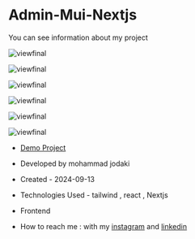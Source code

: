 # Admin-Mui-Nextjs
You can see information about my project

![viewfinal](https://imgurl.ir/uploads/p272987_Screenshot_30.png)

![viewfinal](https://imgurl.ir/uploads/t37249_Screenshot_31.png)

![viewfinal](https://imgurl.ir/uploads/m414005_Screenshot_35.png)

![viewfinal](https://imgurl.ir/uploads/l91262_Screenshot_32.png)

![viewfinal](https://imgurl.ir/uploads/f44770_Screenshot_34.png)

![viewfinal](https://imgurl.ir/uploads/s030633_Screenshot_36.png)

- [Demo Project](https://admin-mui-nextjs.vercel.app/)

- Developed by mohammad jodaki

- Created - 2024-09-13

- Technologies Used - tailwind , react , Nextjs

- Frontend

- How to reach me : with my [instagram](https://www.instagram.com/mohammad_jodaki_web) and [linkedin](https://www.linkedin.com/in/mohammad-jodakian/)
